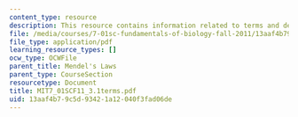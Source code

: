 ```yaml
---
content_type: resource
description: This resource contains information related to terms and definitions.
file: /media/courses/7-01sc-fundamentals-of-biology-fall-2011/13aaf4b79c5d93421a12040f3fad06de_MIT7_01SCF11_3.1terms.pdf
file_type: application/pdf
learning_resource_types: []
ocw_type: OCWFile
parent_title: Mendel's Laws
parent_type: CourseSection
resourcetype: Document
title: MIT7_01SCF11_3.1terms.pdf
uid: 13aaf4b7-9c5d-9342-1a12-040f3fad06de
---
```

